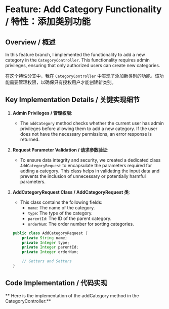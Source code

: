 # Feature: Add Category Functionality / 特性：添加类别功能

## Overview / 概述

In this feature branch, I implemented the functionality to add a new category in the `CategoryController`. This functionality requires admin privileges, ensuring that only authorized users can create new categories.

在这个特性分支中，我在 `CategoryController` 中实现了添加新类别的功能。该功能需要管理权限，以确保只有授权用户才能创建新类别。
## Key Implementation Details / 关键实现细节

1. **Admin Privileges / 管理权限**:
   - The `addCategory` method checks whether the current user has admin privileges before allowing them to add a new category. If the user does not have the necessary permissions, an error response is returned.

2. **Request Parameter Validation / 请求参数验证**:
   - To ensure data integrity and security, we created a dedicated class `AddCategoryRequest` to encapsulate the parameters required for adding a category. This class helps in validating the input data and prevents the inclusion of unnecessary or potentially harmful parameters.

3. **AddCategoryRequest Class / AddCategoryRequest 类**:
   - This class contains the following fields:
     - `name`: The name of the category.
     - `type`: The type of the category.
     - `parentId`: The ID of the parent category.
     - `orderNum`: The order number for sorting categories.

   ```java
   public class AddCategoryRequest {
       private String name;
       private Integer type;
       private Integer parentId;
       private Integer orderNum;

       // Getters and Setters
   }
   
##   Code Implementation / 代码实现
** Here is the implementation of the addCategory method in the CategoryController:**
